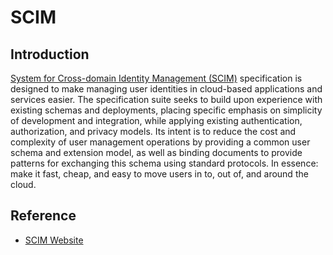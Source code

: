 # SCIM

## Introduction

[System for Cross-domain Identity Management (SCIM)](http://www.simplecloud.info/) specification is designed to make managing user identities in cloud-based applications and services easier. The specification suite seeks to build upon experience with existing schemas and deployments, placing specific emphasis on simplicity of development and integration, while applying existing authentication, authorization, and privacy models. Its intent is to reduce the cost and complexity of user management operations by providing a common user schema and extension model, as well as binding documents to provide patterns for exchanging this schema using standard protocols. In essence: make it fast, cheap, and easy to move users in to, out of, and around the cloud.

## Reference

- [SCIM Website](http://www.simplecloud.info/)

